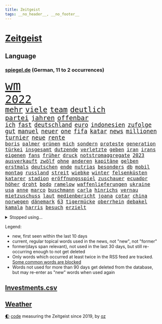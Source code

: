 ```yaml
---
title: Zeitgeist
tags: __no_header__, __no_footer__
---
```


# [Zeitgeist](https://oliz.io/zeitgeist/)

## Language

<h3><a href="https://www.spiegel.de" target="_blank">spiegel.de</a> (German, 11 to 2 occurrences)</h3>
<p style="font-family:monospace">
<span style="font-size:32pt"><a href="news_links.html#wm" class="current">wm</a></span>
<br>
<span style="font-size:27pt"><a href="news_links.html#2022" class="current">2022</a></span>
<br>
<span style="font-size:18pt"><a href="news_links.html#mehr" class="current">mehr</a></span>
<span style="font-size:18pt"><a href="news_links.html#viele" class="current">viele</a></span>
<span style="font-size:18pt"><a href="news_links.html#team" class="current">team</a></span>
<span style="font-size:18pt"><a href="news_links.html#deutlich" class="current">deutlich</a></span>
<br>
<span style="font-size:16pt"><a href="news_links.html#partei" class="current">partei</a></span>
<span style="font-size:16pt"><a href="news_links.html#jahren" class="current">jahren</a></span>
<span style="font-size:16pt"><a href="news_links.html#offenbar" class="current">offenbar</a></span>
<br>
<span style="font-size:14pt"><a href="news_links.html#ich" class="current">ich</a></span>
<span style="font-size:14pt"><a href="news_links.html#fast" class="current">fast</a></span>
<span style="font-size:14pt"><a href="news_links.html#deutschland" class="current">deutschland</a></span>
<span style="font-size:14pt"><a href="news_links.html#euro" class="current">euro</a></span>
<span style="font-size:14pt"><a href="news_links.html#indonesien" class="current">indonesien</a></span>
<span style="font-size:14pt"><a href="news_links.html#zufolge" class="current">zufolge</a></span>
<span style="font-size:14pt"><a href="news_links.html#gut" class="current">gut</a></span>
<span style="font-size:14pt"><a href="news_links.html#manuel" class="current">manuel</a></span>
<span style="font-size:14pt"><a href="news_links.html#neuer" class="current">neuer</a></span>
<span style="font-size:14pt"><a href="news_links.html#one" class="current">one</a></span>
<span style="font-size:14pt"><a href="news_links.html#fifa" class="current">fifa</a></span>
<span style="font-size:14pt"><a href="news_links.html#katar" class="current">katar</a></span>
<span style="font-size:14pt"><a href="news_links.html#news" class="current">news</a></span>
<span style="font-size:14pt"><a href="news_links.html#millionen" class="current">millionen</a></span>
<span style="font-size:14pt"><a href="news_links.html#turnier" class="current">turnier</a></span>
<span style="font-size:14pt"><a href="news_links.html#neue" class="current">neue</a></span>
<span style="font-size:14pt"><a href="news_links.html#rente" class="current">rente</a></span>
<br>
<span style="font-size:12pt"><a href="news_links.html#boris" class="current">boris</a></span>
<span style="font-size:12pt"><a href="news_links.html#palmer" class="current">palmer</a></span>
<span style="font-size:12pt"><a href="news_links.html#grünen" class="current">grünen</a></span>
<span style="font-size:12pt"><a href="news_links.html#mich" class="current">mich</a></span>
<span style="font-size:12pt"><a href="news_links.html#sondern" class="current">sondern</a></span>
<span style="font-size:12pt"><a href="news_links.html#proteste" class="current">proteste</a></span>
<span style="font-size:12pt"><a href="news_links.html#generation" class="current">generation</a></span>
<span style="font-size:12pt"><a href="news_links.html#türkei" class="current">türkei</a></span>
<span style="font-size:12pt"><a href="news_links.html#insgesamt" class="current">insgesamt</a></span>
<span style="font-size:12pt"><a href="news_links.html#dutzende" class="current">dutzende</a></span>
<span style="font-size:12pt"><a href="news_links.html#verletzte" class="current">verletzte</a></span>
<span style="font-size:12pt"><a href="news_links.html#geben" class="current">geben</a></span>
<span style="font-size:12pt"><a href="news_links.html#iran" class="current">iran</a></span>
<span style="font-size:12pt"><a href="news_links.html#irans" class="current">irans</a></span>
<span style="font-size:12pt"><a href="news_links.html#eigenen" class="current">eigenen</a></span>
<span style="font-size:12pt"><a href="news_links.html#fans" class="current">fans</a></span>
<span style="font-size:12pt"><a href="news_links.html#früher" class="current">früher</a></span>
<span style="font-size:12pt"><a href="news_links.html#druck" class="current">druck</a></span>
<span style="font-size:12pt"><a href="news_links.html#notstromaggregate" class="new">notstromaggregate</a></span>
<span style="font-size:12pt"><a href="news_links.html#2023" class="current">2023</a></span>
<span style="font-size:12pt"><a href="news_links.html#ausverkauft" class="current">ausverkauft</a></span>
<span style="font-size:12pt"><a href="news_links.html#zwölf" class="current">zwölf</a></span>
<span style="font-size:12pt"><a href="news_links.html#ohne" class="current">ohne</a></span>
<span style="font-size:12pt"><a href="news_links.html#anderen" class="current">anderen</a></span>
<span style="font-size:12pt"><a href="news_links.html#kapitäne" class="current">kapitäne</a></span>
<span style="font-size:12pt"><a href="news_links.html#gelben" class="current">gelben</a></span>
<span style="font-size:12pt"><a href="news_links.html#erstmals" class="current">erstmals</a></span>
<span style="font-size:12pt"><a href="news_links.html#deutschen" class="current">deutschen</a></span>
<span style="font-size:12pt"><a href="news_links.html#ende" class="current">ende</a></span>
<span style="font-size:12pt"><a href="news_links.html#nutrias" class="new">nutrias</a></span>
<span style="font-size:12pt"><a href="news_links.html#besonders" class="current">besonders</a></span>
<span style="font-size:12pt"><a href="news_links.html#db" class="current">db</a></span>
<span style="font-size:12pt"><a href="news_links.html#mobil" class="current">mobil</a></span>
<span style="font-size:12pt"><a href="news_links.html#montag" class="current">montag</a></span>
<span style="font-size:12pt"><a href="news_links.html#russland" class="current">russland</a></span>
<span style="font-size:12pt"><a href="news_links.html#streit" class="current">streit</a></span>
<span style="font-size:12pt"><a href="news_links.html#wiebke" class="current">wiebke</a></span>
<span style="font-size:12pt"><a href="news_links.html#winter" class="current">winter</a></span>
<span style="font-size:12pt"><a href="news_links.html#felsenküsten" class="new">felsenküsten</a></span>
<span style="font-size:12pt"><a href="news_links.html#katarer" class="new">katarer</a></span>
<span style="font-size:12pt"><a href="news_links.html#stadion" class="current">stadion</a></span>
<span style="font-size:12pt"><a href="news_links.html#eröffnungsspiel" class="new">eröffnungsspiel</a></span>
<span style="font-size:12pt"><a href="news_links.html#zuschauer" class="current">zuschauer</a></span>
<span style="font-size:12pt"><a href="news_links.html#ecuador" class="new">ecuador</a></span>
<span style="font-size:12pt"><a href="news_links.html#höher" class="current">höher</a></span>
<span style="font-size:12pt"><a href="news_links.html#droht" class="current">droht</a></span>
<span style="font-size:12pt"><a href="news_links.html#bodo" class="current">bodo</a></span>
<span style="font-size:12pt"><a href="news_links.html#ramelow" class="current">ramelow</a></span>
<span style="font-size:12pt"><a href="news_links.html#waffenlieferungen" class="current">waffenlieferungen</a></span>
<span style="font-size:12pt"><a href="news_links.html#ukraine" class="current">ukraine</a></span>
<span style="font-size:12pt"><a href="news_links.html#usa" class="current">usa</a></span>
<span style="font-size:12pt"><a href="news_links.html#anne" class="current">anne</a></span>
<span style="font-size:12pt"><a href="news_links.html#marco" class="current">marco</a></span>
<span style="font-size:12pt"><a href="news_links.html#buschmann" class="current">buschmann</a></span>
<span style="font-size:12pt"><a href="news_links.html#carla" class="new">carla</a></span>
<span style="font-size:12pt"><a href="news_links.html#hinrichs" class="new">hinrichs</a></span>
<span style="font-size:12pt"><a href="news_links.html#vernau" class="current">vernau</a></span>
<span style="font-size:12pt"><a href="news_links.html#mietzuschuss" class="current">mietzuschuss</a></span>
<span style="font-size:12pt"><a href="news_links.html#laut" class="current">laut</a></span>
<span style="font-size:12pt"><a href="news_links.html#medienbericht" class="current">medienbericht</a></span>
<span style="font-size:12pt"><a href="news_links.html#joana" class="new">joana</a></span>
<span style="font-size:12pt"><a href="news_links.html#cotar" class="new">cotar</a></span>
<span style="font-size:12pt"><a href="news_links.html#china" class="current">china</a></span>
<span style="font-size:12pt"><a href="news_links.html#norwegen" class="current">norwegen</a></span>
<span style="font-size:12pt"><a href="news_links.html#dänemark" class="current">dänemark</a></span>
<span style="font-size:12pt"><a href="news_links.html#63" class="current">63</a></span>
<span style="font-size:12pt"><a href="news_links.html#tigermücke" class="new">tigermücke</a></span>
<span style="font-size:12pt"><a href="news_links.html#oberrhein" class="new">oberrhein</a></span>
<span style="font-size:12pt"><a href="news_links.html#debakel" class="current">debakel</a></span>
<span style="font-size:12pt"><a href="news_links.html#kamala" class="new">kamala</a></span>
<span style="font-size:12pt"><a href="news_links.html#harris" class="current">harris</a></span>
<span style="font-size:12pt"><a href="news_links.html#besuch" class="current">besuch</a></span>
<span style="font-size:12pt"><a href="news_links.html#erzielt" class="current">erzielt</a></span>
</p>
<details>
<summary>Stopped using...</summary>
<p class="former" style="font-size:12pt">
alexej(759) antreten(759) arbeitsplatz(759) bücher(759) fischer(759) mitunter(759) nawalny(759) erfahrung(758) aufmerksamkeit(757) doku(757) eustaaten(757) geburtstag(757) konfrontiert(757) oben(757) statement(757) denken(756) häufiger(756) partie(756) strafmaßnahmen(756) aktion(755) angeblichen(755) bewertet(755) niederländische(755) schadet(755) schwierigen(755) überwinden(755) blicken(754) eis(754) genannt(754) kino(754) übergeben(754) babys(753) freiheitsstrafe(753) gemeldet(753) institut(753) liege(753) mediziner(753) ministerpräsidenten(753) sprecher(753) stil(753) tiefe(753) zugunsten(753) brauchte(752) deutlichen(752) florian(752) forderte(752) freiburg(752) kräftig(752) nigeria(752) passt(752) rheinlandpfalz(752) sarscov2(752) schlimmsten(752) öffnen(752) 1945(751) bittere(751) gesucht(751) lüge(751) reduziert(751) rufen(751) ursachen(751) athleten(750) künftigen(750) mittel(750) offensive(750) rassistisch(750) spieltag(750) version(750) versteckt(750) anbieten(749) angeklagter(749) geklärt(749) oppositionelle(749) untersuchungsausschuss(749) versehentlich(749) wettbewerb(749) österreichs(749) dokumente(748) entscheidenden(748) finanzieren(748) innenministerium(748) interne(748) landen(748) rassistischen(748) restaurants(748) sinnvoll(748) tötung(748) freie(747) historisch(747) nahmen(747) schwindet(747) verdienen(747) botschaften(746) bundesweite(746) e(746) fahrrad(746) schiedsrichter(746) ausgeliefert(745) regierungspartei(745) riesige(745) wies(745) gespalten(744) hürden(744) kämpfer(744) orbán(744) viktor(744) big(743) distanziert(743) stammt(743) warschau(743) kleines(742) libyen(742) rollen(742) zuversichtlich(742) flüchtlingen(741) gering(741) wachstum(741) bundesgesundheitsminister(740) dürfe(740) feld(740) nachbarn(740) william(740) filmen(739) gefangene(739) uefa(739) voraussetzungen(739) ermordeten(737) roger(737) streitet(736) analysiert(735) iphone(735) nachbar(735) führenden(734) ordnung(734) rettete(734) vorgegangen(734) ausgesetzt(733) mehrerer(733) s(732) informiert(729) stürzen(729) heftigen(728) händler(728) wandel(728) eigenes(726) erinnerung(726) aufgetaucht(725) hackerangriff(725) atomkraft(724) telegram(724) niedrig(723) rutschte(722) niederländischen(720) vermisste(720) app(717) günther(713) festhalten(709) smartphones(709) beendete(708) flug(708) verdoppelt(706) bbc(703) wieso(703) inhaftierten(701) inseln(696) bösen(692) mängel(692) billiger(688) befunden(677) brutalen(675) explodiert(672) mangelnde(662) uskapitol(662) 95(646) fotografiert(644) währung(643) öffnet(641) geheimen(639) demnächst(615) zusammenbruch(611) russe(600) konservative(598) athen(593) happy(591) verlag(568) unis(566) kubicki(559) willkommen(559) dorthin(525) jamie(515) finger(513) serbien(511) ministerin(502) unwettern(500) ausnahme(499) rohstoffe(498) volk(498) entsorgt(496) arte(495) rereportage(495) kämpften(485) bundesanwaltschaft(479) 72(478) zwingen(478) georgien(472) hamburgs(470) dauerte(469) flut(464) superstars(462) verstorben(461) flutkatastrophe(460) fluten(453) 20000(450) gestern(450) russischem(450) dörfer(446) 400000(442) lina(438) privilegien(435) niklas(434) rückgabe(433) ussoldaten(429) verbrannt(427) papiere(425) kanadische(422) gemeinschaft(421) 73(419) atombombe(419) gehälter(419) tsg(419) vertritt(415) 12000(413) basis(410) versetzt(401) games(399) harren(396) konflikts(396) bettina(389) direkte(388) verirrt(388) störungen(387) ice(385) wichtiges(385) empfehlen(384) fachkräfte(384) erneuerbaren(382) halbes(381) suizid(381) 200000(378) gasversorgung(378) importieren(378) rhein(377) strackzimmermann(377) beantwortet(376) schuldenbremse(375) bedrängt(369) 74(368) hafenstadt(366) unbekannter(366) töchtern(363) verteidiger(362) versuche(360) oberlandesgericht(359) bevorstehenden(357) ostukraine(357) dienstleister(354) reine(354) soziales(352) fußballs(347) decken(343) extremer(343) schärfere(343) mache(341) stephen(340) zehnjährigen(339) bundesparteitag(338) aston(335) invasion(334) pessimistisch(332) schande(330) halte(328) lieferung(326) schütze(324) greuther(315) fördern(314) marieagnes(314) bronze(313) kraftwerk(313) borrell(311) josep(311) zerstörung(311) kriegsverbrecher(310) einrichtungen(309) beziehen(307) cool(307) flugzeugen(306) stabilität(304) klara(302) preiserhöhung(302) erledigen(301) vorbereiten(301) trockenheit(298) vorwoche(297) kahn(296) website(296) australier(295) bundesaußenministerin(293) gerichte(293) dreyer(292) hartes(292) rheinlandpfälzische(292) protestierenden(290) jubiläum(288) militärisch(285) 2002(284) verzweifeln(284) erneuert(282) streiken(281) bremerhaven(280) gezwungen(280) verschwindet(280) aldi(279) unterscheiden(279) anstrengungen(278) journalismus(275) streik(275) justizministerium(274) report(274) buckinghampalast(273) lohnen(269) murray(269) franzose(268) gezahlt(266) silvio(266) diebstahls(265) nützt(264) rekonstruktion(262) salah(262) abseits(261) kusel(261) vergewaltigte(261) betrugs(259) oppositionellen(259) versagen(259) 92(258) silber(258) niederlegen(257) therapie(256) bill(255) vereinigung(255) it(252) schülern(251) abrechnung(250) dreharbeiten(249) ernsthaft(249) ökostrom(248) lehnte(247) schildern(247) straßburg(247) taktik(245) fragwürdigen(243) begeben(242) kremlkritiker(242) blume(240) abtreibungen(238) profitierte(238) spiegelbildungsnewsletter(238) tina(238) anliegen(237) fußballspiel(237) energiepreisen(236) angelegten(235) litt(234) esch(233) kriegsverbrechen(233) kriegszeiten(233) vertreten(233) risse(232) schläger(232) unsicher(232) tanken(231) wiedereinführung(231) zeuge(229) kasse(228) todes(228) ausländer(227) jüngster(226) katastrophalen(225) sexismus(225) links(223) günstiger(222) köpfe(221) melanie(220) goldene(219) sexualisierte(218) tätigkeit(218) vergeltung(217) euaußenbeauftragte(215) stocken(214) cockpit(213) dmitrij(213) suchten(213) bundesverband(212) partnern(212) ausschließlich(211) erlauben(211) getreideexporte(210) jones(210) umsätze(208) zentralrat(208) diesjährigen(207) windkraftausbau(207) abgabe(206) kritischer(205) my(205) vorgeschichte(203) elend(202) fluch(202) segen(202) nationalteam(201) beck(200) hungerkrise(199) treue(198) freihandelsabkommen(196) großoffensive(196) diplomat(194) waffengesetze(193) weiblichen(193) bauteile(192) angeschlagen(191) spritzen(190) vermisster(190) guardiola(188) pep(188) golden(187) state(187) habecks(186) verzichtete(185) verstehe(184) 41jährige(183) entschuldigte(183) mannheim(183) eingeschläfert(182) kletterte(182) skandalen(182) lichter(180) verfügbar(180) dünn(179) usschauspieler(179) erstattet(178) verschwanden(178) hitze(176) kinderinterview(176) verhängnis(176) held(175) virusvariante(175) act(174) fragwürdige(174) zuständen(174) stagniert(172) ex(171) verlaufen(171) befugnisse(170) hoeneß(170) uli(170) frontex(169) ikonische(169) managerin(169) ägäis(169) anhängerschaft(168) begnadigung(167) hinterzogen(167) werkzeug(167) zurücktreten(167) dmitri(166) zermürbt(165) empfohlen(164) suchte(164) riesigen(163) fdppolitikerin(162) gelobt(162) gestohlene(162) 9euroticket(161) girl(161) griechische(161) stehle(161) bundesbürger(160) dürre(160) effizienter(160) kopfgeld(160) einhalten(159) pässe(159) beatles(158) dauerhaften(156) kühnert(156) staatlich(156) unobericht(156) spdgeneralsekretär(154) einfahrt(153) schwangerschaftsabbruch(153) einsparen(152) ross(152) westeuropa(152) lng(151) 21jährigen(150) 21jähriger(150) uiguren(150) verschleiert(150) weltfußballer(150) afghanische(149) belegt(148) nerv(148) ryanair(148) w(148) jungs(147) edeka(146) naturkatastrophen(146) provozieren(146) übung(146) drogenboss(145) identifizieren(145) gravierend(144) aufräumen(143) generalstaatsanwalt(143) hast(143) ressorts(143) 90000(142) aufzeichnung(142) erstellt(142) unten(141) millionenstrafe(140) schulmassaker(140) 9eurotickets(139) hassbotschaften(139) misshandelt(139) mühe(139) vorschau(139) vorstellung(139) arafat(138) chaotisch(138) knapper(138) möbel(137) rentnerinnen(136) alligator(134) grün(134) neunjährigen(134) spiegelinterview(134) 24jährigen(133) afdpolitiker(133) webbteleskop(133) erobern(132) kriegsende(132) süddeutschland(132) rechtspopulist(131) fühle(130) zeichnungen(130) krebserkrankung(129) popp(128) reinhold(128) 81(127) geliebt(127) kommentare(127) absurden(126) beteuert(126) freigestellt(126) geschichtenewsletter(126) webbteleskops(126) deutsch(125) sicheren(125) dringt(124) krach(124) comingout(123) fünfmal(123) nordafrika(123) späten(123) wissenschaft(123) abwehrchef(122) kampagne(122) ataman(121) ferda(121) kreta(121) niedrigen(121) schlägerei(121) detroit(120) fehlenden(120) zwölfjährige(120) beute(119) familienstücke(119) gasverbrauch(119) umstrittenem(119) kämpferisch(118) moderiert(118) brennstäbe(117) eurowings(117) fasziniert(117) anschlags(116) kultusminister(116) abwarten(115) atomgespräche(115) boomen(115) elbe(115) po(115) schmerzhaft(115) trägerrakete(115) abgebrannt(114) benachbarten(114) digitale(114) artemis(113) bond(113) horrenden(113) kernenergie(113) atomenergie(112) conte(112) fassungslos(112) gartenkolumne(112) kolonialzeit(112) obduktionsergebnis(112) pipeline(112) schadstoffe(112) schleuser(112) starkwatzinger(112) verleihung(112) koffer(111) schnellt(111) starts(111) strompreis(111) bahnfahren(110) emobilität(110) geflüchteter(110) warmes(110) chinesen(109) einnahme(109) gestrandete(109) schwulenbar(109) angeschlagener(108) berlinerin(108) schottlands(108) vernichtet(108) deftige(107) frist(107) laufzeitverlängerung(107) musikerin(107) revolte(107) angetan(106) dargestellt(106) frauenanteil(106) toaster(106) akws(105) begangen(105) kennengelernt(105) verringert(105) historikerin(104) medikamenten(103) rechtsmediziner(103) repressionen(103) sterling(103) 192(102) 2008(102) etlichen(102) malta(102) zurückgegeben(102) abe(101) einflussreichen(101) kippten(101) fallzahlen(100) victoria(100) überragende(100) angespannt(99) hingelegt(99) krankschreibungen(99) pfosten(99) überlastet(99) anordnung(98) besprüht(98) bränden(98) zulieferer(98) ältesten(98) bundesamts(97) glänzte(97) korrekt(97) rückkehrer(97) stock(97) dreijährigen(96) kommunizieren(96) wettkämpfen(96) zwölfjährigen(96) kasachstans(95) security(95) vage(95) ekstase(94) erzählung(94) grundsteuererklärung(94) hindernis(94) unübersichtlich(94) wärmepumpen(94) coronaschutzmaßnahmen(93) dreijähriger(93) erstürmung(93) kapitols(93) nachhaltigkeit(93) urknall(93) verstoß(93) 1989(92) bankrott(92) staatshilfen(92) wanken(92) wichtigster(92) emu(91) erhöhte(91) gelohnt(91) importiert(91) nebenwirkungen(91) südküste(91) athletin(90) ausgegangen(90) auszusetzen(90) bundesministerien(90) dekret(90) einsparungen(90) kater(90) rettungspaket(90) unbeliebt(90) abmachung(89) bushido(89) denkmal(89) holocaustmahnmal(89) millionenschweren(89) mithäftling(89) permanent(89) beistand(88) erbitterter(88) konsumverhalten(88) militärisches(88) schied(88) umgerüstet(88) 458(87) geschont(87) sondiert(87) stromrechnung(87) zahlte(87) besucherinnen(86) cdumann(86) einziges(86) spekulanten(86) wars(86) ausschließen(85) diktatur(85) fußballlegende(85) graw(85) nuklearer(85) operative(85) bewohnern(84) erstach(84) kohlestrom(84) spvgg(84) zinsschritt(84) östliche(84) denkwürdig(83) desaströses(83) entsorgen(83) flüsse(83) leopard2panzer(83) notlage(83) spätsommer(83) usstaat(83) 2022/23(82) 39jährigen(82) 4800(82) balenciaga(82) imageverlust(82) konsulat(82) niedrigwasser(82) schwule(82) verteilerkasten(82) bekanntgabe(81) gehaltserhöhung(81) krisenzeiten(81) mithalten(81) modellrechnung(81) strenge(81) türme(81) verabschiedete(81) blamiert(80) franck(80) fußballspielerinnen(80) halterin(80) lauern(80) ribéry(80) sexismusvorwürfen(80) vernichtenden(80) übte(80) akwlaufzeitverlängerung(79) jährliches(79) mississippi(79) ortschaft(79) sea(79) studieren(79) twitterkanal(79) vision(79) zwangsräumung(79) annie(78) diamanten(78) ermuntert(78) mobilisierung(78) 145(77) bundesratspräsident(77) desideriuserasmusstiftung(77) gewannen(77) knacken(77) schachbrett(77) sonnenblumen(77) streaming(77) verschleierte(77) 56jährige(76) heikle(76) simulieren(76) zurückhalten(76) altersarmut(75) befehlshaber(75) terrorgefahr(75) angezeigt(74) erspart(74) fußballprofis(74) kurkow(74) körperlichen(74) muslimischen(74) prägt(74) schulpflicht(74) strang(74) tobias(74) überraschen(74) 19jähriger(73) flugbahn(73) itdienstleister(73) rot(73) streckbetrieb(73) verbrennen(73) visa(73) wählte(73) überwachten(73) brauereien(72) gründete(72) lebenslange(72) weizsäcker(72) 150000(71) akwweiterbetrieb(71) begrenzen(71) eid(71) energiesicherheit(71) frieren(71) gehörten(71) spielten(71) umfragewerte(71) audiodatei(70) gasnotlage(70) obduktion(70) rechter(70) sommerliche(70) zdfpolitbarometer(70) durchsuchte(69) pragmatismus(69) probt(69) wärmsten(69) alex(68) abgekartetes(67) feltes(67) klaute(67) korridor(67) kriminologe(67) staudamm(67) telekom(67) tue(67) v(67) astronomie(66) bekanntester(66) blendete(66) diäten(66) einigermaßen(66) geprallt(66) innovationen(66) klimafreundliche(66) lo(66) mehrfache(66) seitenlinie(66) beschlagnahmten(65) fischen(65) kreise(65) natürlichen(65) rabe(65) regenfällen(65) salma(65) ausbrach(64) bezweifeln(64) ermordete(64) gebissen(64) seen(64) bezirken(63) bsi(63) darzustellen(63) gründerinnen(63) kairo(63) nackt(63) serienmörder(63) spitzenbeamte(63) bundesligaabsteiger(62) chefredakteurin(62) gil(62) ofarim(62) chemikalien(61) gewässer(61) verstören(61) verwendens(61) bundeswirtschaftsministerium(60) bussen(60) gänzlich(60) vanessa(60) verhaltens(60) zurechtkommen(60) ausweise(59) milieu(59) pfiffen(59) buchpreis(58) fdpvize(58) montagsdemos(58) spiegelde(58) dient(57) einzelhändler(57) frauenrechtlerin(57) gleichgeschlechtliche(57) klaffen(57) linkenabgeordnete(57) nährt(57) verfehlungen(57) verjähren(57) abwendet(56) beißt(56) deftig(56) kabinetts(56) leuchtturm(56) luftfilter(56) untreue(56) 36000(55) einschalten(55) ereignet(55) zollbeamte(55) ökologisch(55) bundesbankpräsident(54) erzrivalen(54) proben(54) stemmt(54) erklimmen(53) geywitz(53) landesarbeitsgericht(53) rummel(53) täterin(53) umgekehrt(53) verprügelt(53) wiese(53) annehmen(52) ausgelassen(52) doppelte(52) energielieferant(52) roboter(52) winnetou(52) bemühen(51) jahrelange(51) lufthansatochter(51) schwachen(51) überfischung(51) aung(50) bildschirm(50) kranke(50) kyi(50) reichten(50) richters(50) suu(50) vwboss(50) übersehen(50) aktuelles(49) ausgeraubt(49) bizarre(49) bundesligaklub(49) erbeuteten(49) faulheit(49) finanzmärkten(49) krefeld(49) spiegelrekonstruktion(49) tvdebatte(49) zwischenbericht(49) erlöse(48) fähre(48) grauenvolle(48) kleber(48) erschöpfter(47) pilotenstreik(47) überlässt(47) buhlt(46) verbringen(46) dokumentarfilmer(45) elektroschrott(45) feldweg(45) mitentscheidend(45) truss'(45) winters(45) arcade(44) bauministerin(44) butler(44) enormer(44) feist(44) manuskript(44) schlüsselwerk(44) traineramt(44) win(44) wohnraum(44) abgezeichnet(43) bannon(43) familienvater(43) seaton(43) verteilung(43) zeitdruck(43) zementieren(43) brendan(42) deckeln(42) fernbleiben(42) ffp2masken(42) protestaktion(42) zentralafrika(42) amtsärzte(41) dennis(41) derby(41) genügen(41) mathe(41) missachtung(41) nirgendwo(41) regulären(41) friedensnobelpreisträgerin(40) königlichen(40) lissabon(40) niederlagen(40) vegane(40) westminster(40) feindliche(39) interpretiert(39) reus(39) abschirmdienst(38) königshaus(38) zerstritten(38) zielgeraden(38) übernachtet(38) grausame(37) holger(37) indiens(37) konventionen(37) ködern(37) offizielles(37) quadratkilometer(37) schleuserbande(37) schlichte(37) schwedendemokraten(37) ungeschlagen(37) astronauten(36) information(36) spiegelredakteurin(36) zone(36) amoklaufs(35) haustier(35) iaeachef(35) konterfei(35) krone(35) machbar(35) mitbekommen(35) anekdote(34) bundespolizisten(34) consort(34) elektroautohersteller(34) ernsten(34) gedanken(34) ruiniert(34) rückschlägen(34) sterne(34) alben(33) anstehenden(33) luftangriffen(33) neofaschistin(33) bedecken(32) effizient(32) ensemble(32) gehüllt(32) labels(32) lippen(32) lobte(32) off(32) publikumspreis(32) verkehrsbetriebe(32) andersson(31) begleichen(31) magdalena(31) pleitewelle(31) sheriff(31) sittenpolizei(31) blutbuch(30) channel(30) energiepreiskrise(30) frühindikator(30) l'horizon(30) nackte(30) polizeianwärterin(30) schmuggeln(30) staatsanwälte(30) zurückgeben(30) billigtarif(29) brutalität(29) fundamental(29) gewaltvorwürfen(29) peskow(29) strauchelnden(29) äußersten(29) kristersson(28) masha(28) scheinreferenden(28) schlussphase(28) sommers(28) ulf(28) verordnet(28) waldimir(28) bevorstehen(27) hainer(27) noah(27) queerfeindlichen(27) verharmlosen(27) überflutet(27) denke(26) härtesten(26) jauch(26) schaudern(26) sheeran(26) versehen(26) verunreinigt(26) 108(25) verlässlicher(25) bauarbeiter(24) hinterfragt(24) literaturnobelpreis(24) märkte(24) return(24) unovollversammlung(24) ansprechen(23) parolen(23) sanders(23) store(23) überzahl(23) heimflug(22) kubaner(22) spaltet(22) unbeteiligte(22) unterseekabel(22) wählern(22) bekäme(21) bvbtrainer(21) grenzschutz(21) kriegsdienstverweigerer(21) kräftige(21) militärkommissar(21) schütten(21) tasmanien(21) vorbildlich(21) ächzen(21) 220(20) coltrane(20) federn(20) grindwale(20) rechtsstaatlichkeit(20) sechzig(20) stimmungsmache(20) weigert(20) einzureisen(19) englischer(19) gunst(19) massenrücktritt(19) deckel(18) melonis(18) regierenden(18) sechzehnfache(18) verstörend(18) zehntel(18) cristoforetti(17) einberufen(17) festnehmen(17) kommandantin(17) konfrontationskurs(17) ministerpräsidentenkonferenz(17) samantha(17) erbgut(16) erzielen(16) lebende(16) stadtderby(16) überflutete(16) annexionen(15) dominik(15) doppelwumms(15) geplantes(15) hangar(15) tränengas(15) willis(15) caterer(14) einkauf(14) eugipfel(14) finanzmärkte(14) streampipelines(14) zelle(14) 007(13) belastbar(13) gekappt(13) weicht(13) zurücknehmen(13) bahnmitarbeiter(12) birmingham(12) desaströsen(12) hofften(12) milliardärs(12) mitangeklagter(12) niedersachsenwahl(12) o’connor(12) spitzenforschung(12) westdeutsche(12) klarer(11) komponiert(11) kwarteng(11) kwasi(11) lyman(11) ostdeutsche(11)
</p>
</details>
<p>Legend:
<ul>
<li><span class="new">new</span>, first seen within the last 10 days</li>
<li><span class="current">current</span>, regular topical words used in the news, not "new", not "former"</li>
<li><span class="former">former(days span relevant)</span>, not used in the last 30 days, but still re-occurring enough to not get deleted</li>
<li>Only words which occurred at least twice in the RSS feed are tracked. <a href="language/filters.py">Some common words are blocked</a></li>
<li>Words not used for more than 90 days get deleted from the database, but may re-enter as "new" words when used again</li>
</ul>
</p>

## [Investments](investments.html)[.csv](investments.csv)

## [Weather](weather.html)

<footer>
<a href="javascript:toggleTheme()" class="nav">🌓</a>
<a href="https://github.com/ooz/zeitgeist">code</a> measuring the Zeitgeist since 2019, by <a href="https://oliz.io">oz</a>
</footer>
